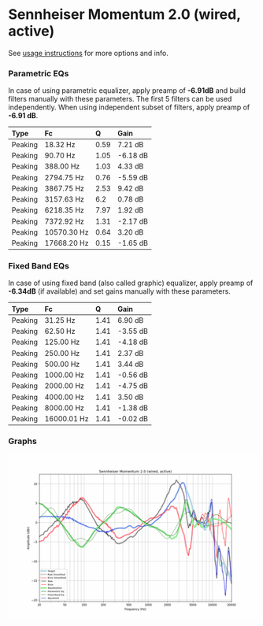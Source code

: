 # Sennheiser Momentum 2.0 (wired, active)
See [usage instructions](https://github.com/jaakkopasanen/AutoEq#usage) for more options and info.

### Parametric EQs
In case of using parametric equalizer, apply preamp of **-6.91dB** and build filters manually
with these parameters. The first 5 filters can be used independently.
When using independent subset of filters, apply preamp of **-6.91 dB**.

| Type    | Fc          |    Q | Gain     |
|:--------|:------------|:-----|:---------|
| Peaking | 18.32 Hz    | 0.59 | 7.21 dB  |
| Peaking | 90.70 Hz    | 1.05 | -6.18 dB |
| Peaking | 388.00 Hz   | 1.03 | 4.33 dB  |
| Peaking | 2794.75 Hz  | 0.76 | -5.59 dB |
| Peaking | 3867.75 Hz  | 2.53 | 9.42 dB  |
| Peaking | 3157.63 Hz  | 6.2  | 0.78 dB  |
| Peaking | 6218.35 Hz  | 7.97 | 1.92 dB  |
| Peaking | 7372.92 Hz  | 1.31 | -2.17 dB |
| Peaking | 10570.30 Hz | 0.64 | 3.20 dB  |
| Peaking | 17668.20 Hz | 0.15 | -1.65 dB |

### Fixed Band EQs
In case of using fixed band (also called graphic) equalizer, apply preamp of **-6.34dB**
(if available) and set gains manually with these parameters.

| Type    | Fc          |    Q | Gain     |
|:--------|:------------|:-----|:---------|
| Peaking | 31.25 Hz    | 1.41 | 6.90 dB  |
| Peaking | 62.50 Hz    | 1.41 | -3.55 dB |
| Peaking | 125.00 Hz   | 1.41 | -4.18 dB |
| Peaking | 250.00 Hz   | 1.41 | 2.37 dB  |
| Peaking | 500.00 Hz   | 1.41 | 3.44 dB  |
| Peaking | 1000.00 Hz  | 1.41 | -0.56 dB |
| Peaking | 2000.00 Hz  | 1.41 | -4.75 dB |
| Peaking | 4000.00 Hz  | 1.41 | 3.50 dB  |
| Peaking | 8000.00 Hz  | 1.41 | -1.38 dB |
| Peaking | 16000.01 Hz | 1.41 | -0.02 dB |

### Graphs
![](./Sennheiser%20Momentum%202.0%20(wired,%20active).png)